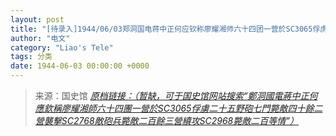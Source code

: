 ```yaml
---
layout: post
title: "[待录入]1944/06/03郑洞国电蒋中正何应钦称廖耀湘师六十四团一营於SC3065俘虏二十五野炮七门毙敌四十余二营袭击SC2768敌炮兵毙敌二百余三营续攻SC2968毙敌二百等情"
author: "电文"
category: "Liao's Tele"
tags: 分类
date: 1944-06-03 00:00:00 +0000
---
```

> 来源：国史馆 [*原档链接：（暂缺，可于国史馆网站搜索“鄭洞國電蔣中正何應欽稱廖耀湘師六十四團一營於SC3065俘虜二十五野砲七門斃敵四十餘二營襲擊SC2768敵砲兵斃敵二百餘三營續攻SC2968斃敵二百等情”）*]()
